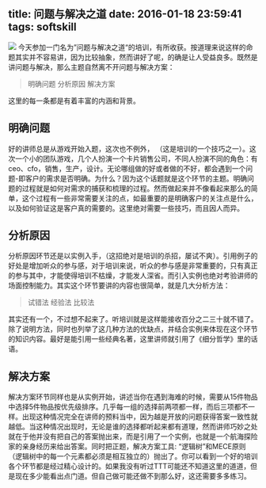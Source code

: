 title: 问题与解决之道
date: 2016-01-18 23:59:41
tags: softskill
---
![][image-1]
今天参加一门名为”问题与解决之道“的培训，有所收获。按道理来说这样的命题其实并不容易讲，因为比较抽象，然而讲好了呢，的确是让人受益良多。既然是讲问题与解决，那么主题自然离不开问题与解决方案：
> 明确问题
> 分析原因
> 解决方案

这里的每一条都是有着丰富的内涵和背景。

## 明确问题
好的讲师总是从游戏开始入题，这次也不例外，
（这是培训的一个技巧之一）。这次一个小的团队游戏，几个人扮演一个卡片销售公司，不同人扮演不同的角色：有ceo、cfo，销售，生产，设计。无论哪组做的好或者做的不好，都会遇到一个问题-即客户的需求是否明确。为什么？因为这个话题就是这个环节的主题。明确问题的过程就是如何对需求的捕获和梳理的过程。然而做起来并不像看起来那么的简单，这个过程有一些非常需要关注的点，如最重要的是明确客户的关注点是什么，以及如何验证这是客户真的需要的。这里绝对需要一些技巧，而且因人而异。

<!-- more -->

## 分析原因
分析原因环节还是以实例入手，（这招绝对是培训的杀招，屡试不爽）。引用例子的好处是增加听众的参与感，对于培训来说，听众的参与感是非常重要的，只有真正的参与其中，才能使得培训不枯燥，才能发人深省。而引入实例也绝对考验讲师的场面控制能力。其实这个环节要讲的内容也很简单，就是几大分析方法：
> 试错法
> 经验法
> 比较法

其实还有一个，不过想不起来了。听培训就是这样能接收百分之二三十就不错了。除了说明方法，同时也列举了这几种方法的优缺点，并结合实例来体现在这个环节的知识内容。最好是能引用一些经典名著，这里讲师就引用了《细分哲学》里的话语。

## 解决方案
解决方案环节同样也是从实例开始，讲述当你在遇到海难的时候，需要从15件物品中选择5件物品按优先级排序。几乎每一组的选择前两项都一样，而后三项都不一样。出现这种情况完全在讲师的预料当中，因为越是开放的问题获得答案一致性就越低。当这种情况出现时，无论是谁的选择都听起来都有道理，然而讲师巧妙之处就在于他并没有把自己的答案抛出来，而是引用了一个实例，也就是一个航海探险家的亲身经历来给出答案。同时把正题，解决方案工具: “逻辑树”和MECE原则（逻辑树中的每一个元素都必须是相互独立的）抛出了。你可以看到一个好的培训各个环节都是经过精心设计的。如果我没有听过TTT可能还不知道这里的道道，但是现在多少能看出点门道。但自己做可能还做不到那么好，这还需要多多练习。

[image-1]:	/img/Problem-Solving.jpg